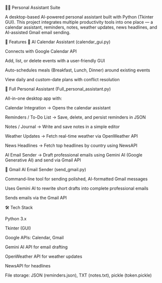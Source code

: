 🧑‍💻 Personal Assistant Suite

A desktop-based AI-powered personal assistant built with Python (Tkinter GUI).
This project integrates multiple productivity tools into one place — a calendar assistant, reminders, notes, weather updates, news headlines, and AI-assisted Gmail email sending.

🚀 Features
📅 AI Calendar Assistant (calendar_gui.py)

Connects with Google Calendar API

Add, list, or delete events with a user-friendly GUI

Auto-schedules meals (Breakfast, Lunch, Dinner) around existing events

View daily and custom-date plans with conflict resolution

🧾 Full Personal Assistant (Full_personal_assistant.py)

All-in-one desktop app with:

Calendar Integration → Opens the calendar assistant

Reminders / To-Do List → Save, delete, and persist reminders in JSON

Notes / Journal → Write and save notes in a simple editor

Weather Updates → Fetch real-time weather via OpenWeather API

News Headlines → Fetch top headlines by country using NewsAPI

AI Email Sender → Draft professional emails using Gemini AI (Google Generative AI) and send via Gmail API

📧 Gmail AI Email Sender (send_gmail.py)

Command-line tool for sending polished, AI-formatted Gmail messages

Uses Gemini AI to rewrite short drafts into complete professional emails

Sends emails via the Gmail API

🛠️ Tech Stack

Python 3.x

Tkinter (GUI)

Google APIs: Calendar, Gmail

Gemini AI API for email drafting

OpenWeather API for weather updates

NewsAPI for headlines

File storage: JSON (reminders.json), TXT (notes.txt), pickle (token.pickle)
